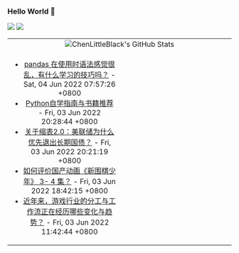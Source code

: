 ### Hello World 👋

[![](https://img.shields.io/badge/@ChenLittleBlack-1a6c81?style=flat&logo=java&logoColor=1a6c81&label=Java&colorA=ffffff)](https://www.java.com/)
[![](https://img.shields.io/badge/@ChenLittleBlack-41b883?style=flat&logo=vuedotjs&logoColor=41b883&label=Vue&colorA=ffffff)](https://cn.vuejs.org/)

<table>
<tr>
<td colspan="2" style="text-align: center;">
<img alt="ChenLittleBlack's GitHub Stats" src="https://github-readme-stats.vercel.app/api?username=ChenLittleBlack&show_icons=true&icon_color=CE1D2D&text_color=718096&bg_color=ffffff&hide_title=true" />
</td>
</tr>
<tr>
<td align="center" valign="middle">

<!-- START_SECTION:blog -->
* <a href='http://www.zhihu.com/question/289788451/answer/2495499460?utm_campaign=rss&utm_medium=rss&utm_source=rss&utm_content=title' target='_blank'>pandas 在使用时语法感觉很乱，有什么学习的技巧吗？</a> - Sat, 04 Jun 2022 07:57:26 +0800
* <a href='http://zhuanlan.zhihu.com/p/523792371?utm_campaign=rss&utm_medium=rss&utm_source=rss&utm_content=title' target='_blank'>Python自学指南与书籍推荐</a> - Fri, 03 Jun 2022 20:28:44 +0800
* <a href='http://zhuanlan.zhihu.com/p/520560900?utm_campaign=rss&utm_medium=rss&utm_source=rss&utm_content=title' target='_blank'>关于缩表2.0：美联储为什么优先退出长期国债？</a> - Fri, 03 Jun 2022 20:21:19 +0800
* <a href='http://www.zhihu.com/question/535902362/answer/2513419319?utm_campaign=rss&utm_medium=rss&utm_source=rss&utm_content=title' target='_blank'>如何评价国产动画《新围棋少年》 3- 4 集？</a> - Fri, 03 Jun 2022 18:42:15 +0800
* <a href='http://www.zhihu.com/question/534521002/answer/2502167415?utm_campaign=rss&utm_medium=rss&utm_source=rss&utm_content=title' target='_blank'>近年来，游戏行业的分工与工作流正在经历哪些变化与趋势？</a> - Fri, 03 Jun 2022 11:42:44 +0800
<!-- END_SECTION:blog -->

</td>
<td valign="middle" width="50%">

<!-- START_SECTION:douban -->

<!-- END_SECTION:douban -->

</td>
</tr>
</table>
